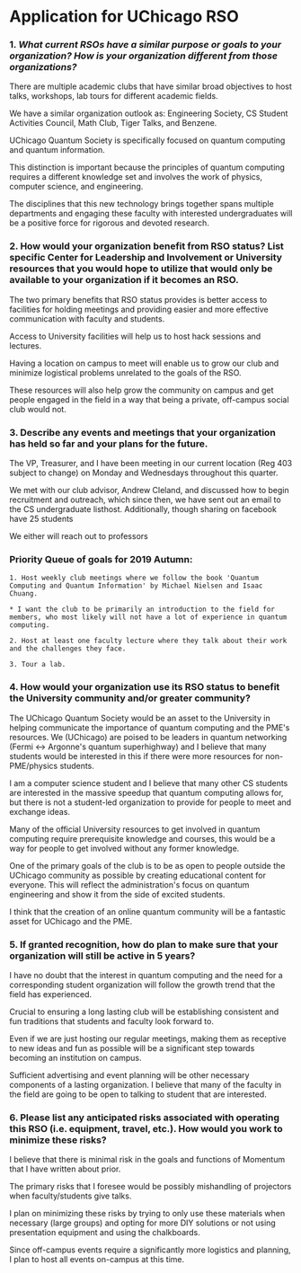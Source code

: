 # Application for UChicago RSO

### 1. *What current RSOs have a similar purpose or goals to your organization?  How is your organization different from those organizations?*

There are multiple academic clubs that have similar broad objectives to host talks, workshops, lab tours for different academic fields.

We have a similar organization outlook as: Engineering Society, CS Student Activities Council, Math Club, Tiger Talks, and Benzene.
 
UChicago Quantum Society is specifically focused on quantum computing and quantum information. 

This distinction is important because the principles of quantum computing requires a different knowledge set and involves the work of physics, computer science, and engineering.

The disciplines that this new technology brings together spans multiple departments and engaging these faculty with interested undergraduates will be a positive force for rigorous and devoted research.

### 2. How would your organization benefit from RSO status?  List specific Center for Leadership and Involvement or University resources that you would hope to utilize that would only be available to your organization if it becomes an RSO.

The two primary benefits that RSO status provides is better access to facilities for holding meetings and providing easier and more effective communication with faculty and students.

Access to University facilities will help us to host hack sessions and lectures.

Having a location on campus to meet will enable us to grow our club and minimize logistical problems unrelated to the goals of the RSO. 

These resources will also help grow the community on campus and get people engaged in the field in a way that being a private, off-campus social club would not.

### 3. Describe any events and meetings that your organization has held so far and your plans for the future.

The VP, Treasurer, and I have been meeting in our current location (Reg 403 subject to change) on Monday and Wednesdays throughout this quarter.

We met with our club advisor, Andrew Cleland, and discussed how to begin recruitment and outreach, which since then, we have sent out an email to the CS undergraduate listhost. Additionally, though sharing on facebook have 25 students 

We either will reach out to professors 

### Priority Queue of goals for 2019 Autumn:

	1. Host weekly club meetings where we follow the book 'Quantum Computing and Quantum Information' by Michael Nielsen and Isaac Chuang.
 
	* I want the club to be primarily an introduction to the field for members, who most likely will not have a lot of experience in quantum computing.

	2. Host at least one faculty lecture where they talk about their work and the challenges they face.

	3. Tour a lab. 

### 4. How would your organization use its RSO status to benefit the University community and/or greater community?

The UChicago Quantum Society would be an asset to the University in helping communicate the importance of quantum computing and the PME's resources. We (UChicago) are poised to be leaders in quantum networking (Fermi <-> Argonne's quantum superhighway) and I believe that many students would be interested in this if there were more resources for non-PME/physics students.

I am a computer science student and I believe that many other CS students are interested in the massive speedup that quantum computing allows for, but there is not a student-led organization to provide for people to meet and exchange ideas. 

Many of the official University resources to get involved in quantum computing require prerequisite knowledge and courses, this would be a way for people to get involved without any former knowledge.

One of the primary goals of the club is to be as open to people outside the UChicago community as possible by creating educational content for everyone. This will reflect the administration's focus on quantum engineering and show it from the side of excited students. 

I think that the creation of an online quantum community will be a fantastic asset for UChicago and the PME.

### 5. If granted recognition, how do plan to make sure that your organization will still be active in 5 years?

I have no doubt that the interest in quantum computing and the need for a corresponding student organization will follow the growth trend that the field has experienced.

Crucial to ensuring a long lasting club will be establishing consistent and fun traditions that students and faculty look forward to. 

Even if we are just hosting our regular meetings, making them as receptive to new ideas and fun as possible will be a significant step towards becoming an institution on campus. 

Sufficient advertising and event planning will be other necessary components of a lasting organization.
I believe that many of the faculty in the field are going to be open to talking to student that are interested.


### 6. Please list any anticipated risks associated with operating this RSO (i.e. equipment, travel, etc.). How would you work to minimize these risks?

I believe that there is minimal risk in the goals and functions of Momentum that I have written about prior.

The primary risks that I foresee would be possibly mishandling of projectors when faculty/students give talks. 

I plan on minimizing these risks by trying to only use these materials when necessary (large groups) and opting for more DIY solutions or not using presentation equipment and using the chalkboards.

Since off-campus events require a significantly more logistics and planning, I plan to host all events on-campus at this time.
